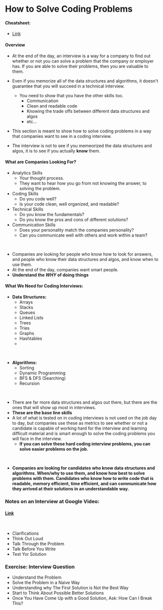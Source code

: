 # How to Solve Coding Problems

#### Cheatsheet:
  - [Link](./Resources/Solving_cheatsheet.pdf)

#### Overview

- At the end of the day, an interview is a way for a company to find out whether or not you can solve a problem that the company or employer has. If you are able to solve their problems, then you are valuable to them. 

- Even if you memorize all of the data structures and algorithms, it doesn't guarantee that you will succeed in a technical interview.
  - You need to show that you have the other skills too.
    - Communication
    - Clean and readable code
    - Knowing the trade offs between different data structures and algos
    - etc...

- This section is meant to show how to solve coding problems in a way that companies want to see in a coding interview.
- The interview is not to see if you memeorized the data structures and algos, it is to see if you actually **know** them.

#### What are Companies Looking For?

- Analytics Skills
  - Your thought process.
  - They want to hear how you go from not knowing the answer, to solving the problem.
- Coding Skills
  - Do you code well?
  - Is your code clean, well organized, and readable?
- Technical Skills
  - Do you know the fundamentals?
  - Do you know the pros and cons of different solutions?
- Communication Skills
  - Does your personality match the companies personality?
  - Can you communicate well with others and work within a team?
<br>

- Companies are looking for people who know how to look for answers, and people who know their data structures and algos, and know when to use them.
- At the end of the day, companies want smart people.
- **Understand the *WHY* of doing things**

#### What We Need for Coding Interviews:

- **Data Structures:**
  - Arrays
  - Stacks
  - Queues
  - Linked Lists
  - Trees
  - Tries
  - Graphs
  - Hashtables
  - 
<br>

- **Algorithms:**
  - Sorting
  - Dynamic Programming 
  - BFS & DFS (Searching)
  - Recursion
<br>

- There are far more data structures and algos out there, but there are the ones that will show up most in interviews.
- **These are the base line skills**
- A lot of what is tested on in coding interviews is not used on the job day to day, but companies use these as metrics to see whether or not a candidate is capable of working hard for the interview and learning difficult material and is smart enough to solve the coding problems you will face in the interview.
  - **If you can solve these hard coding interview problems, you can solve easier problems on the job.**
<br>

- **Companies are looking for candidates who know data structures and algorithms. When/why to use them, and know how best to solve problems with them.  Candidates who know how to write code that is readable, memory efficient, time efficient, and can communicate how they arrived at their solutions in an understandable way.**

### Notes on an Interview at Google Video:

#### [Link](https://www.youtube.com/watch?v=XKu_SEDAykw)
<br>

- Clarifications
- Think Out Loud
- Talk Through the Problem
- Talk Before You Write
- Test Yor Solution

### Exercise: Interview Question

- Understand the Problem
- Solve the Problem in a Naive Way
- Understanding why The First Solution is Not the Best Way
- Start to Think About Possible Better Solutions
- Once You Have Come Up with a Good Solution, Ask: How Can I Break This?